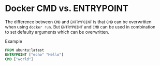 # Docker CMD vs. ENTRYPOINT



The difference between `CMD`  and `ENTRYPOINT` is that `CMD` can be overwritten when using `docker run`.
But 	`ENTRYPOINT` and `CMD` can be used in combination to set defaulty arguments which can be overwritten. 

Example

```dockerfile
FROM ubuntu:latest
ENTRYPOINT ["echo" "Hello"]
CMD ["world"]
```

